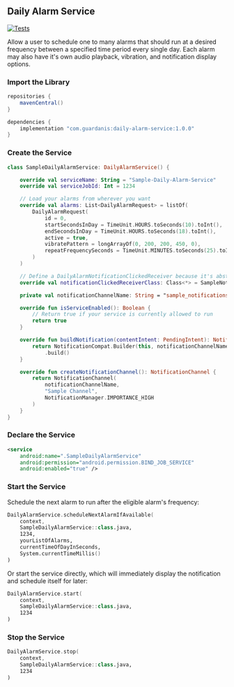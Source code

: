 ## Daily Alarm Service
[![Tests](https://github.com/mattsilber/android-daily-alarm-service/actions/workflows/test_and_deploy.yml/badge.svg?branch=master)](https://github.com/mattsilber/android-daily-alarm-service/actions/workflows/test_and_deploy.yml)

Allow a user to schedule one to many alarms that should run at a desired frequency between a specified time period every single day. Each alarm may also have it's own audio playback, vibration, and notification display options.

### Import the Library

```groovy
repositories {
    mavenCentral()
}

dependencies {
    implementation "com.guardanis:daily-alarm-service:1.0.0"
}
```

### Create the Service

```kotlin
class SampleDailyAlarmService: DailyAlarmService() {

    override val serviceName: String = "Sample-Daily-Alarm-Service"
    override val serviceJobId: Int = 1234

    // Load your alarms from wherever you want
    override val alarms: List<DailyAlarmRequest> = listOf(
        DailyAlarmRequest(
            id = 0,
            startSecondsInDay = TimeUnit.HOURS.toSeconds(10).toInt(),
            endSecondsInDay = TimeUnit.HOURS.toSeconds(18).toInt(),
            active = true,
            vibratePattern = longArrayOf(0, 200, 200, 450, 0),
            repeatFrequencySeconds = TimeUnit.MINUTES.toSeconds(25).toInt()
        )
    )

    // Define a DailyAlarmNotificationClickedReceiver because it's abstract (it should be open...sorry)
    override val notificationClickedReceiverClass: Class<*> = SampleNotificationClickedReceiver::class.java

    private val notificationChannelName: String = "sample_notifications"

    override fun isServiceEnabled(): Boolean {
        // Return true if your service is currently allowed to run
        return true 
    }

    override fun buildNotification(contentIntent: PendingIntent): Notification {
        return NotificationCompat.Builder(this, notificationChannelName)
            .build()
    }

    override fun createNotificationChannel(): NotificationChannel {
        return NotificationChannel(
            notificationChannelName,
            "Sample Channel",
            NotificationManager.IMPORTANCE_HIGH
        )
    }
}
```

### Declare the Service

```xml
<service 
    android:name=".SampleDailyAlarmService"
    android:permission="android.permission.BIND_JOB_SERVICE"
    android:enabled="true" />

```

### Start the Service

Schedule the next alarm to run after the eligible alarm's frequency:

```kotlin
DailyAlarmService.scheduleNextAlarmIfAvailable(
    context,
    SampleDailyAlarmService::class.java,
    1234,
    yourListOfAlarms,
    currentTimeOfDayInSeconds,
    System.currentTimeMillis()
)
```

Or start the service directly, which will immediately display the notification and schedule itself for later:

```kotlin
DailyAlarmService.start(
    context,
    SampleDailyAlarmService::class.java,
    1234
)
```

### Stop the Service

```kotlin
DailyAlarmService.stop(     
    context,
    SampleDailyAlarmService::class.java,
    1234
)
```